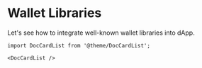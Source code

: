 # Wallet Libraries

Let's see how to integrate well-known wallet libraries into dApp.

```mdx-code-block
import DocCardList from '@theme/DocCardList';

<DocCardList />
```
